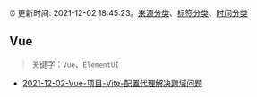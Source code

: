 :alarm_clock: 更新时间: 2021-12-02 18:45:23。[来源分类](../README.md)、[标签分类](../TAGS.md)、[时间分类](../TIMELINE.md)

## Vue


> 关键字：`Vue`、`ElementUI`



- [2021-12-02-Vue-项目-Vite-配置代理解决跨域问题](https://toutiao.io/k/2yb6vk1) 